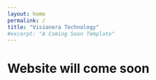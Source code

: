 ```yaml
---
layout: home
permalink: /
title: "Visionera Technology"
#excerpt: "A Coming Soon Template"
---
```

# <b> Website will come soon </b>
